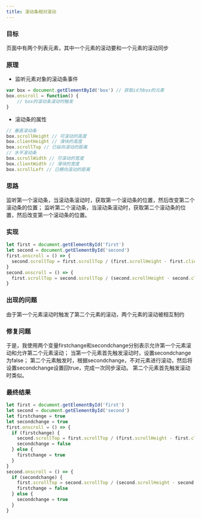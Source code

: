 ```yaml
---
title: 滚动条相对滚动
---
```


### 目标
页面中有两个列表元素，其中一个元素的滚动要和一个元素的滚动同步

### 原理
 * 监听元素对象的滚动条事件
```js
var box = document.getElementById('box') // 获取id为box的元素
box.onscroll = function() {
    // box的滚动条滚动时触发
}

```
* 滚动条的属性
```js
// 垂直滚动条
box.scrollHeight // 可滚动的高度
box.clientHeight // 滑块的高度
box.scrollTop // 已纵向滚动的距离
// 水平滚动条
box.scrollWidth // 可滚动的宽度
box.clientWidth // 滑块的宽度
box.scrollLeft // 已横向滚动的距离

```

### 思路
监听第一个滚动条，当滚动条滚动时，获取第一个滚动条的位置，然后改变第二个滚动条的位置；
监听第二个滚动条，当滚动条滚动时，获取第二个滚动条的位置，然后改变第一个滚动条的位置。

### 实现
```js
let first = document.getElementById('first')
let second = document.getElementById('second')
first.onscroll = () => {
  second.scrollTop = first.scrollTop / (first.scrollHeight - first.clientHeight) * (second.scrollHeight - second.clientHeight) // 按百分比同步位置
}
second.onscroll = () => {
  first.scrollTop = second.scrollTop / (second.scrollHeight - second.clientHeight) * (first.scrollHeight - first.clientHeight)
}


```
### 出现的问题
由于第一个元素滚动时触发了第二个元素的滚动，两个元素的滚动被相互制约

### 修复问题
于是，我使用两个变量firstchange和secondchange分别表示允许第一个元素滚动和允许第二个元素滚动；
当第一个元素首先触发滚动时，设置secondchange为false；
第二个元素触发时，根据secondchange，不对元素进行滚动，然后将设置secondchange设置回true，完成一次同步滚动。
第二个元素首先触发滚动时类似。

### 最终结果
```js
let first = document.getElementById('first')
let second = document.getElementById('second')
let firstchange = true
let secondchange = true
first.onscroll = () => {
  if (firstchange) {
    second.scrollTop = first.scrollTop / (first.scrollHeight - first.clientHeight) * (second.scrollHeight - second.clientHeight)
    secondchange = false
  } else {
    firstchange = true
  }
}
second.onscroll = () => {
  if (secondchange) {
    first.scrollTop = second.scrollTop / (second.scrollHeight - second.clientHeight) * (first.scrollHeight - first.clientHeight)
    firstchange = false
  } else {
    secondchange = true
  }
}

```

